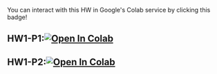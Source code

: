 You can interact with this HW in Google's Colab service by clicking this badge!

## HW1-P1:[![Open In Colab](https://colab.research.google.com/assets/colab-badge.svg)](https://colab.research.google.com/github/diego898/cs3262-sp22/blob/main/notebooks/HW1/HW1-P1.ipynb)

## HW1-P2:[![Open In Colab](https://colab.research.google.com/assets/colab-badge.svg)](https://colab.research.google.com/github/diego898/cs3262-sp22/blob/main/notebooks/HW1/HW1-P2.ipynb)
